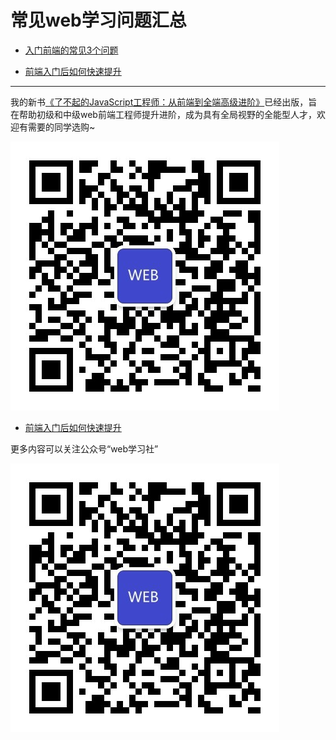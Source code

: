 # 常见web学习问题汇总

* [入门前端的常见3个问题](https://github.com/yalishizhude/knowledge-collection/blob/master/junior-frontend.md)

* [前端入门后如何快速提升](https://github.com/yalishizhude/knowledge-collection/blob/master/middle-frontend.md)

---

我的新书[《了不起的JavaScript工程师：从前端到全端高级进阶》](https://item.jd.com/12562349.html)已经出版，旨在帮助初级和中级web前端工程师提升进阶，成为具有全局视野的全能型人才，欢迎有需要的同学选购~

![](https://github.com/yalishizhude/knowledge-collection/blob/master/web.jpg)

* [前端入门后如何快速提升](https://github.com/yalishizhude/knowledge-collection/blob/master/middle-frontend.md)


更多内容可以关注公众号“web学习社”

![web学习社](https://github.com/yalishizhude/knowledge-collection/blob/master/web.jpg)
